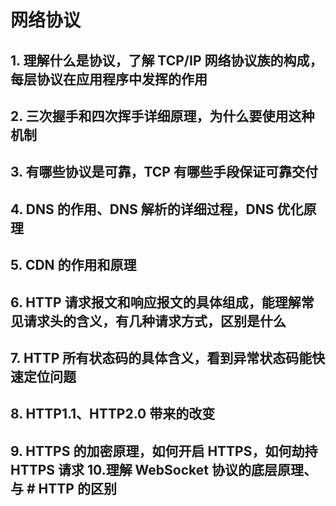 # 网络协议

## 1. 理解什么是协议，了解 TCP/IP 网络协议族的构成，每层协议在应用程序中发挥的作用

## 2. 三次握手和四次挥手详细原理，为什么要使用这种机制

## 3. 有哪些协议是可靠，TCP 有哪些手段保证可靠交付

## 4. DNS 的作用、DNS 解析的详细过程，DNS 优化原理

## 5. CDN 的作用和原理

## 6. HTTP 请求报文和响应报文的具体组成，能理解常见请求头的含义，有几种请求方式，区别是什么

## 7. HTTP 所有状态码的具体含义，看到异常状态码能快速定位问题

## 8. HTTP1.1、HTTP2.0 带来的改变

## 9. HTTPS 的加密原理，如何开启 HTTPS，如何劫持 HTTPS 请求 10.理解 WebSocket 协议的底层原理、与 # HTTP 的区别
